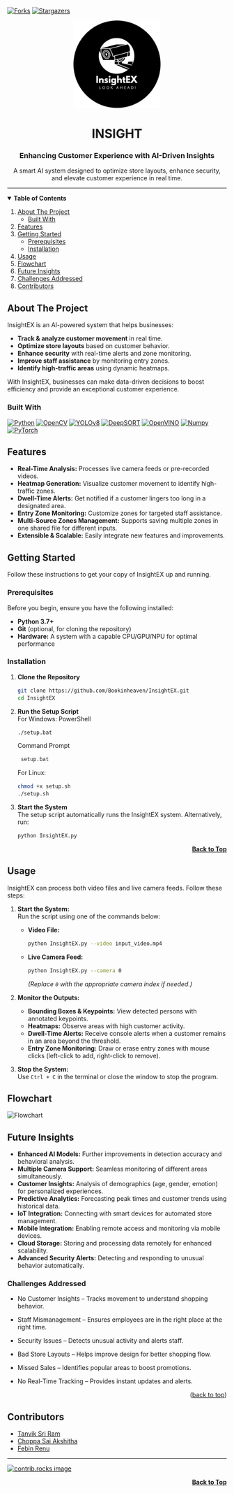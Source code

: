 
<a id="readme-top"></a>

[![Forks][forks-shield]][forks-url]
[![Stargazers][stars-shield]][stars-url]
<br />
<div align="center">
  <a href="">
    <img src="assets/images/logo.png" alt="INSIGHT Logo" width="200" height="200">
  </a>
  <h1 align="center">INSIGHT</h1>
  <h3 align="center">Enhancing Customer Experience with AI-Driven Insights</h3>
  <p align="center">
    A smart AI system designed to optimize store layouts, enhance security, and elevate customer experience in real time.
  </p>
</div>
<hr>

<!-- TABLE OF CONTENTS -->
<details open>
  <summary><strong>Table of Contents</strong></summary>
  <ol>
    <li><a href="#about-the-project">About The Project</a>
      <ul>
        <li><a href="#built-with">Built With</a></li>
      </ul>
    </li>
    <li><a href="#features">Features</a></li>
    <li><a href="#getting-started">Getting Started</a>
      <ul>
        <li><a href="#prerequisites">Prerequisites</a></li>
        <li><a href="#installation">Installation</a></li>
      </ul>
    </li>
    <li><a href="#usage">Usage</a></li>
    <li><a href="#flowchart">Flowchart</a></li>
    <li><a href="#future-insights">Future Insights</a></li>
    <li><a href="#challenges-addressed">Challenges Addressed</a></li>
    <li><a href="#contributors">Contributors</a></li>
  </ol>
</details>

<!-- ABOUT THE PROJECT -->
## About The Project
InsightEX is an AI-powered system that helps businesses:
- **Track & analyze customer movement** in real time.
- **Optimize store layouts** based on customer behavior.
- **Enhance security** with real-time alerts and zone monitoring.
- **Improve staff assistance** by monitoring entry zones.
- **Identify high-traffic areas** using dynamic heatmaps.

With InsightEX, businesses can make data-driven decisions to boost efficiency and provide an exceptional customer experience.

### Built With
[![Python][Python]][Python-url]
[![OpenCV][OpenCV]][OpenCV-url]
[![YOLOv8][YOLOv8]][YOLOv8-url]
[![DeepSORT][DeepSORT]][DeepSORT-url]
[![OpenVINO][OpenVINO]][OpenVINO-url]
[![Numpy][Numpy]][Numpy-url]
[![PyTorch][PyTorch]][PyTorch-url]

<!-- FEATURES -->
## Features
- **Real-Time Analysis:** Processes live camera feeds or pre-recorded videos.
- **Heatmap Generation:** Visualize customer movement to identify high-traffic zones.
- **Dwell-Time Alerts:** Get notified if a customer lingers too long in a designated area.
- **Entry Zone Monitoring:** Customize zones for targeted staff assistance.
- **Multi-Source Zones Management:** Supports saving multiple zones in one shared file for different inputs.
- **Extensible & Scalable:** Easily integrate new features and improvements.


<!-- GETTING STARTED -->
## Getting Started

Follow these instructions to get your copy of InsightEX up and running.

### Prerequisites
Before you begin, ensure you have the following installed:
- **Python 3.7+**  
- **Git** (optional, for cloning the repository)  
- **Hardware:** A system with a capable CPU/GPU/NPU for optimal performance  

### Installation
1. **Clone the Repository**
    ```sh
    git clone https://github.com/Bookinheaven/InsightEX.git
    cd InsightEX
    ```
2. **Run the Setup Script**  
   For Windows:
   PowerShell
    ```sh
    ./setup.bat
    ```
   Command Prompt
   ```sh
    setup.bat
    ```
   For Linux:
    ```sh
    chmod +x setup.sh
    ./setup.sh
    ```
4. **Start the System**  
   The setup script automatically runs the InsightEX system. Alternatively, run:
    ```sh
    python InsightEX.py
    ```
    
<p align="right"><a href="#readme-top"><strong>Back to Top</strong></a></p>

<!-- USAGE -->
## Usage

InsightEX can process both video files and live camera feeds. Follow these steps:

1. **Start the System:**  
   Run the script using one of the commands below:
   - **Video File:**
     ```sh
     python InsightEX.py --video input_video.mp4
     ```
   - **Live Camera Feed:**
     ```sh
     python InsightEX.py --camera 0
     ```
     *(Replace `0` with the appropriate camera index if needed.)*

2. **Monitor the Outputs:**  
   - **Bounding Boxes & Keypoints:** View detected persons with annotated keypoints.
   - **Heatmaps:** Observe areas with high customer activity.
   - **Dwell-Time Alerts:** Receive console alerts when a customer remains in an area beyond the threshold.
   - **Entry Zone Monitoring:** Draw or erase entry zones with mouse clicks (left-click to add, right-click to remove).

3. **Stop the System:**  
   Use `Ctrl + C` in the terminal or close the window to stop the program.


<!-- FLOWCHART -->
## Flowchart
![Flowchart][flowchart-img]

<!-- FUTURE INSIGHTS -->
## Future Insights

- **Enhanced AI Models:** Further improvements in detection accuracy and behavioral analysis.
- **Multiple Camera Support:** Seamless monitoring of different areas simultaneously.
- **Customer Insights:** Analysis of demographics (age, gender, emotion) for personalized experiences.
- **Predictive Analytics:** Forecasting peak times and customer trends using historical data.
- **IoT Integration:** Connecting with smart devices for automated store management.
- **Mobile Integration:** Enabling remote access and monitoring via mobile devices.
- **Cloud Storage:** Storing and processing data remotely for enhanced scalability.
- **Advanced Security Alerts:** Detecting and responding to unusual behavior automatically.

<!-- CHALLENGES ADDRESSED -->

### Challenges Addressed
- No Customer Insights – Tracks movement to understand shopping behavior.

- Staff Mismanagement – Ensures employees are in the right place at the right time.

- Security Issues – Detects unusual activity and alerts staff.

- Bad Store Layouts – Helps improve design for better shopping flow.

- Missed Sales – Identifies popular areas to boost promotions.

- No Real-Time Tracking – Provides instant updates and alerts.
<p align="right">(<a href="#readme-top">back to top</a>)</p>

<!-- CONTRIBUTORS -->
## Contributors
- [Tanvik Sri Ram](https://github.com/Bookinheaven)  
- [Choppa Sai Akshitha](https://github.com/akshithachoppa)  
- [Febin Renu](https://github.com/febinrenu)
<hr>
<a href="https://github.com/othneildrew/Best-README-Template/graphs/contributors">
  <img src="https://contrib.rocks/image?repo=Bookinheaven/InsightEX" alt="contrib.rocks image" />
</a>
<p align="right"><a href="#readme-top"><strong>Back to Top</strong></a></p>

<!-- MARKDOWN LINKS & IMAGES -->
[tanvik]: https://github.com/Bookinheaven
[akshitha]: https://github.com/akshithachoppa 
[febin]: https://github.com/febinrenu
[forks-shield]: https://img.shields.io/github/forks/Bookinheaven/InsightEX.svg?style=for-the-badge
[forks-url]: https://github.com/Bookinheaven/InsightEX/network/members
[stars-shield]: https://img.shields.io/github/stars/Bookinheaven/InsightEX.svg?style=for-the-badge
[stars-url]: https://github.com/Bookinheaven/InsightEX/stargazers

[flowchart-img]: assets/images/flowchart.png
[contributors-img]: contrib.rocks/image?repo=Bookinheaven/InsightEX
[Python]: https://img.shields.io/badge/Python-3776AB?style=for-the-badge&logo=python&logoColor=white
[Python-url]: https://www.python.org
[OpenCV]: https://img.shields.io/badge/OpenCV-5C3EE8?style=for-the-badge&logo=opencv&logoColor=white
[OpenCV-url]: https://opencv.org
[YOLOv8]: https://img.shields.io/badge/YOLOv8-00FFFF?style=for-the-badge&logo=yolo&logoColor=black
[YOLOv8-url]: https://yolov8.com
[DeepSORT]: https://img.shields.io/badge/DeepSORT-0088CC?style=for-the-badge&logo=ai&logoColor=white
[DeepSORT-url]: https://pypi.org/project/deep-sort-realtime/
[OpenVINO]: https://img.shields.io/badge/OpenVINO-0071C5?style=for-the-badge&logo=intel&logoColor=white
[OpenVINO-url]: https://pypi.org/project/openvino/
[Numpy]: https://img.shields.io/badge/Numpy-777BB4?style=for-the-badge&logo=numpy&logoColor=white
[Numpy-url]: https://numpy.org
[PyTorch]: https://img.shields.io/badge/PyTorch-EE4C2C?style=for-the-badge&logo=pytorch&logoColor=white
[PyTorch-url]: https://pytorch.org
